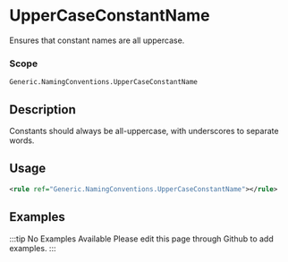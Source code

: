 # UpperCaseConstantName

Ensures that constant names are all uppercase.

### Scope

`Generic.NamingConventions.UpperCaseConstantName`

## Description

Constants should always be all-uppercase, with underscores to separate words.

## Usage

```xml
<rule ref="Generic.NamingConventions.UpperCaseConstantName"></rule>
```

## Examples

:::tip No Examples Available
Please edit this page through Github to add examples.
:::